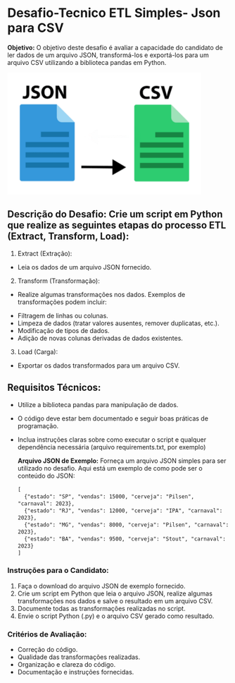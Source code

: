 # Desafio-Tecnico ETL Simples- Json para CSV

**Objetivo:** O objetivo deste desafio é avaliar a capacidade do candidato de ler dados de um arquivo JSON, transformá-los e exportá-los para um arquivo CSV utilizando a biblioteca pandas em Python.

![image](https://github.com/JessicaHora/Desafio-Tecnico/blob/main/pics/arquitetura.png)

## Descrição do Desafio: Crie um script em Python que realize as seguintes etapas do processo ETL (Extract, Transform, Load):

1. Extract (Extração):

- Leia os dados de um arquivo JSON fornecido.

2. Transform (Transformação):

- Realize algumas transformações nos dados. Exemplos de transformações podem incluir:
* Filtragem de linhas ou colunas.
* Limpeza de dados (tratar valores ausentes, remover duplicatas, etc.).
* Modificação de tipos de dados.
* Adição de novas colunas derivadas de dados existentes.

3. Load (Carga):

  * Exportar os dados transformados para um arquivo CSV.


## Requisitos Técnicos:

- Utilize a biblioteca pandas para manipulação de dados.
- O código deve estar bem documentado e seguir boas práticas de programação.
- Inclua instruções claras sobre como executar o script e qualquer dependência necessária (arquivo requirements.txt, por exemplo)

  **Arquivo JSON de Exemplo:**  Forneça um arquivo JSON simples para ser utilizado no desafio. Aqui está um exemplo de como pode ser o conteúdo do JSON:

  ```
  [
    {"estado": "SP", "vendas": 15000, "cerveja": "Pilsen", "carnaval": 2023},
    {"estado": "RJ", "vendas": 12000, "cerveja": "IPA", "carnaval": 2023},
    {"estado": "MG", "vendas": 8000, "cerveja": "Pilsen", "carnaval": 2023},
    {"estado": "BA", "vendas": 9500, "cerveja": "Stout", "carnaval": 2023}
  ]
  ```

### Instruções para o Candidato:

1. Faça o download do arquivo JSON de exemplo fornecido.
2. Crie um script em Python que leia o arquivo JSON, realize algumas transformações nos dados e salve o resultado em um arquivo CSV.
3. Documente todas as transformações realizadas no script.
4. Envie o script Python (.py) e o arquivo CSV gerado como resultado.

### Critérios de Avaliação:

- Correção do código.
- Qualidade das transformações realizadas.
- Organização e clareza do código.
- Documentação e instruções fornecidas.
